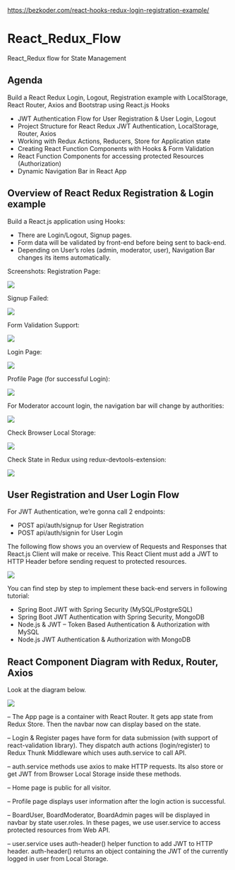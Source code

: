 https://bezkoder.com/react-hooks-redux-login-registration-example/

# React_Redux_Flow
React_Redux flow for State Management 

## Agenda 
Build a React Redux Login, Logout, Registration example with LocalStorage, React Router, Axios and Bootstrap using React.js Hooks

- JWT Authentication Flow for User Registration & User Login, Logout
- Project Structure for React Redux JWT Authentication, LocalStorage, Router, Axios
- Working with Redux Actions, Reducers, Store for Application state
- Creating React Function Components with Hooks & Form Validation
- React Function Components for accessing protected Resources (Authorization)
- Dynamic Navigation Bar in React App

## Overview of React Redux Registration & Login example

Build a React.js application using Hooks:

* There are Login/Logout, Signup pages.
* Form data will be validated by front-end before being sent to back-end.
* Depending on User’s roles (admin, moderator, user), Navigation Bar changes its items automatically.

Screenshots: Registration Page:

![](https://github.com/DeepHiveMind/React_Redux_Flow/blob/main/Images/Image1%20(1).png)

Signup Failed: 

![](https://github.com/DeepHiveMind/React_Redux_Flow/blob/main/Images/Image1%20(9).png)

Form Validation Support:

![](https://github.com/DeepHiveMind/React_Redux_Flow/blob/main/Images/Image1%20(8).png)

Login Page:

![](https://github.com/DeepHiveMind/React_Redux_Flow/blob/main/Images/Image1%20(7).png)

Profile Page (for successful Login):

![](https://github.com/DeepHiveMind/React_Redux_Flow/blob/main/Images/Image1%20(6).png)

For Moderator account login, the navigation bar will change by authorities:

![](https://github.com/DeepHiveMind/React_Redux_Flow/blob/main/Images/Image1%20(5).png)

Check Browser Local Storage:

![](https://github.com/DeepHiveMind/React_Redux_Flow/blob/main/Images/Image1%20(3).png)

Check State in Redux using redux-devtools-extension:

![](https://github.com/DeepHiveMind/React_Redux_Flow/blob/main/Images/Image1%20(2).png)


## User Registration and User Login Flow

For JWT Authentication, we’re gonna call 2 endpoints:

* POST api/auth/signup for User Registration
* POST api/auth/signin for User Login

The following flow shows you an overview of Requests and Responses that React.js Client will make or receive. This React Client must add a JWT to HTTP Header before sending request to protected resources.

![](https://github.com/DeepHiveMind/React_Redux_Flow/blob/main/Images/Image1%20(2).png)

You can find step by step to implement these back-end servers in following tutorial:

* Spring Boot JWT with Spring Security (MySQL/PostgreSQL)
* Spring Boot JWT Authentication with Spring Security, MongoDB
* Node.js & JWT – Token Based Authentication & Authorization with MySQL
* Node.js JWT Authentication & Authorization with MongoDB

## React Component Diagram with Redux, Router, Axios

Look at the diagram below.

![](https://github.com/DeepHiveMind/React_Redux_Flow/blob/main/Images/Image1%20(2).png)


– The App page is a container with React Router. It gets app state from Redux Store. Then the navbar now can display based on the state.

– Login & Register pages have form for data submission (with support of react-validation library). They dispatch auth actions (login/register) to Redux Thunk Middleware which uses auth.service to call API.

– auth.service methods use axios to make HTTP requests. Its also store or get JWT from Browser Local Storage inside these methods.

– Home page is public for all visitor.

– Profile page displays user information after the login action is successful.

– BoardUser, BoardModerator, BoardAdmin pages will be displayed in navbar by state user.roles. In these pages, we use user.service to access protected resources from Web API.

– user.service uses auth-header() helper function to add JWT to HTTP header. auth-header() returns an object containing the JWT of the currently logged in user from Local Storage.









